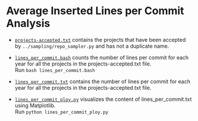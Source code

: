 # Average Inserted Lines per Commit Analysis

* [`projects-accepted.txt`](projects-accepted.txt) contains the projects that have been accepted by `../sampling/repo_sampler.py` and has not a duplicate name.

* [`lines_per_commit.bash`](lines_per_commit.bash) counts the number of lines per commit for each year for all the projects in the projects-accepted.txt file.   
  Run `bash lines_per_commit.bash`

* [`lines_per_commit.txt`](lines_per_commit.txt) contains the number of lines per commit for each year for all the projects in the projects-accepted.txt file.

* [`lines_per_commit_ploy.py`](lines_per_commit_ploy.py) visualizes the content of lines_per_commit.txt using Matplotlib.   
  Run `python lines_per_commit_ploy.py`
